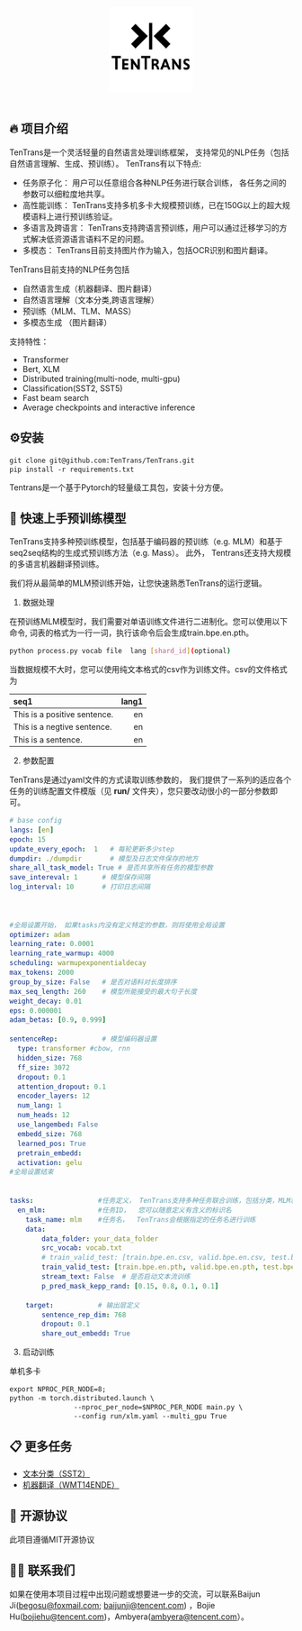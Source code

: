 <!-- vscode-markdown-toc -->
<!-- * 1. [项目介绍](#)
* 2. [安装教程](#-1)
* 3. [快速上手预训练模型](#-1)
* 4. [更多任务](#-1)
* 5. [开源协议](#-1)
* 6. [联系方式](#-1) -->

<!-- vscode-markdown-toc-config
	numbering=true
	autoSave=true
	/vscode-markdown-toc-config -->
<!-- /vscode-markdown-toc -->

<p align="center">
  <img src="asserts/tentrans.png" width="150">
  <br />
  <br />
</p>


## 🔥 项目介绍
TenTrans是一个灵活轻量的自然语言处理训练框架， 支持常见的NLP任务（包括自然语言理解、生成、预训练）。 TenTrans有以下特点:

- 任务原子化： 用户可以任意组合各种NLP任务进行联合训练， 各任务之间的参数可以细粒度地共享。
- 高性能训练： TenTrans支持多机多卡大规模预训练，已在150G以上的超大规模语料上进行预训练验证。
- 多语言及跨语言： TenTrans支持跨语言预训练，用户可以通过迁移学习的方式解决低资源语言语料不足的问题。
- 多模态： TenTrans目前支持图片作为输入，包括OCR识别和图片翻译。

TenTrans目前支持的NLP任务包括
- 自然语言生成（机器翻译、图片翻译）
- 自然语言理解（文本分类,跨语言理解）
- 预训练（MLM、TLM、MASS）
- 多模态生成 （图片翻译）

支持特性：
- Transformer
- Bert, XLM
- Distributed training(multi-node, multi-gpu)
- Classification(SST2, SST5)
- Fast beam search
- Average checkpoints and interactive inference


## ⚙️安装
```
git clone git@github.com:TenTrans/TenTrans.git
pip install -r requirements.txt 
```
Tentrans是一个基于Pytorch的轻量级工具包，安装十分方便。

##  🚀 快速上手预训练模型
TenTrans支持多种预训练模型，包括基于编码器的预训练（e.g. MLM）和基于seq2seq结构的生成式预训练方法（e.g. Mass）。 此外， Tentrans还支持大规模的多语言机器翻译预训练。

我们将从最简单的MLM预训练开始，让您快速熟悉TenTrans的运行逻辑。

1. 数据处理

在预训练MLM模型时，我们需要对单语训练文件进行二进制化。您可以使用以下命令, 词表的格式为一行一词，执行该命令后会生成train.bpe.en.pth。

```bash
python process.py vocab file  lang [shard_id](optional)
```

当数据规模不大时，您可以使用纯文本格式的csv作为训练文件。csv的文件格式为

| seq1 | lang1 |
| :--- |  ---: |
| This is a positive sentence. | en |
| This is a negtive sentence.| en |
| This is a  sentence.|  en |

2. 参数配置

TenTrans是通过yaml文件的方式读取训练参数的， 我们提供了一系列的适应各个任务的训练配置文件模版（见 **run/** 文件夹），您只要改动很小的一部分参数即可。

```yaml
# base config
langs: [en]
epoch: 15
update_every_epoch:  1   # 每轮更新多少step
dumpdir: ./dumpdir       # 模型及日志文件保存的地方
share_all_task_model: True # 是否共享所有任务的模型参数
save_intereval: 1      # 模型保存间隔
log_interval: 10       # 打印日志间隔



#全局设置开始， 如果tasks内没有定义特定的参数，则将使用全局设置
optimizer: adam 
learning_rate: 0.0001
learning_rate_warmup: 4000
scheduling: warmupexponentialdecay
max_tokens: 2000
group_by_size: False   # 是否对语料对长度排序
max_seq_length: 260    # 模型所能接受的最大句子长度
weight_decay: 0.01
eps: 0.000001
adam_betas: [0.9, 0.999]

sentenceRep:           # 模型编码器设置
  type: transformer #cbow, rnn
  hidden_size: 768
  ff_size: 3072
  dropout: 0.1
  attention_dropout: 0.1
  encoder_layers: 12
  num_lang: 1
  num_heads: 12
  use_langembed: False
  embedd_size: 768
  learned_pos: True
  pretrain_embedd: 
  activation: gelu
#全局设置结束


tasks:                #任务定义， TenTrans支持多种任务联合训练，包括分类，MLM和seq2seq联合训练。
  en_mlm:             #任务ID，  您可以随意定义有含义的标识名
    task_name: mlm    #任务名，  TenTrans会根据指定的任务名进行训练
    data:
        data_folder: your_data_folder
        src_vocab: vocab.txt
        # train_valid_test: [train.bpe.en.csv, valid.bpe.en.csv, test.bpe.en.csv]
        train_valid_test: [train.bpe.en.pth, valid.bpe.en.pth, test.bpe.en.pth]
        stream_text: False  # 是否启动文本流训练
        p_pred_mask_kepp_rand: [0.15, 0.8, 0.1, 0.1]

    target:           # 输出层定义
        sentence_rep_dim: 768
        dropout: 0.1
        share_out_embedd: True
```
3. 启动训练

单机多卡

```shell
export NPROC_PER_NODE=8;
python -m torch.distributed.launch \
                --nproc_per_node=$NPROC_PER_NODE main.py \
                --config run/xlm.yaml --multi_gpu True
```

##  📋 更多任务
 - [文本分类（SST2）](examples/TASK/SST2.md) 
 - [机器翻译（WMT14ENDE）](examples/TASK/WMTENDE.md)

##  🔑 开源协议
此项目遵循MIT开源协议


## 🙋‍♂️ 联系我们
如果在使用本项目过程中出现问题或想要进一步的交流，可以联系Baijun Ji(begosu@foxmail.com; baijunji@tencent.com) ，Bojie Hu(bojiehu@tencent.com)，Ambyera(ambyera@tencent.com）。




